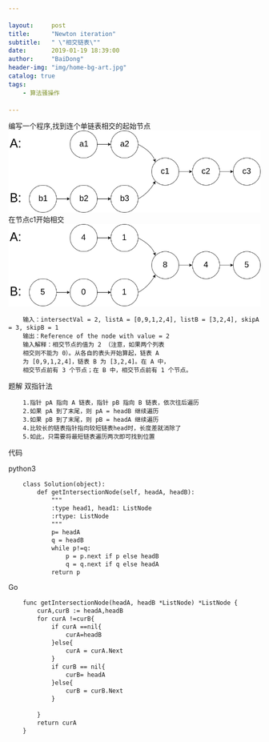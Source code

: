 ```yaml
---

layout:     post
title:      "Newton iteration"
subtitle:   " \"相交链表\""
date:       2019-01-19 18:39:00
author:     "BaiDong"
header-img: "img/home-bg-art.jpg"
catalog: true
tags:
    - 算法骚操作

---
```

编写一个程序,找到连个单链表相交的起始节点
![GitHub Log](/img/2.png)
在节点c1开始相交
![GitHub Log](/img/160.png)

        输入：intersectVal = 2, listA = [0,9,1,2,4], listB = [3,2,4], skipA = 3, skipB = 1
        输出：Reference of the node with value = 2
        输入解释：相交节点的值为 2 （注意，如果两个列表
        相交则不能为 0）。从各自的表头开始算起，链表 A 
        为 [0,9,1,2,4]，链表 B 为 [3,2,4]。在 A 中，
        相交节点前有 3 个节点；在 B 中，相交节点前有 1 个节点。


题解 双指针法

        1.指针 pA 指向 A 链表，指针 pB 指向 B 链表，依次往后遍历
        2.如果 pA 到了末尾，则 pA = headB 继续遍历
        3.如果 pB 到了末尾，则 pB = headA 继续遍历
        4.比较长的链表指针指向较短链表head时，长度差就消除了
        5.如此，只需要将最短链表遍历两次即可找到位置

代码

python3

        class Solution(object):
            def getIntersectionNode(self, headA, headB):
                """
                :type head1, head1: ListNode
                :rtype: ListNode
                """
                p= headA
                q = headB
                while p!=q:
                    p = p.next if p else headB
                    q = q.next if q else headA
                return p

Go 


        func getIntersectionNode(headA, headB *ListNode) *ListNode {
            curA,curB := headA,headB
            for curA !=curB{
                if curA ==nil{
                    curA=headB
                }else{
                    curA = curA.Next
                }
                if curB == nil{
                    curB= headA
                }else{
                    curB = curB.Next
                }
                
            }
            return curA
        }